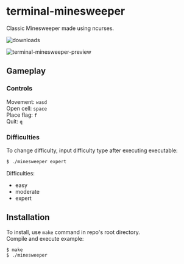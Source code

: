 # terminal-minesweeper
Classic Minesweeper made using ncurses.

![downloads](https://img.shields.io/github/downloads/xyzpw/terminal-minesweeper/total)

![terminal-minesweeper-preview](https://github.com/user-attachments/assets/9846868b-1543-49fa-a3e8-c8723166e51f)
## Gameplay

### Controls
Movement: `wasd`<br>
Open cell: `space`<br>
Place flag: `f`<br>
Quit: `q`

### Difficulties
To change difficulty, input difficulty type after executing executable:
```bash
$ ./minesweeper expert
```

Difficulties:
- easy
- moderate
- expert

## Installation
To install, use `make` command in repo's root directory.<br>
Compile and execute example:
```bash
$ make
$ ./minesweeper
```
